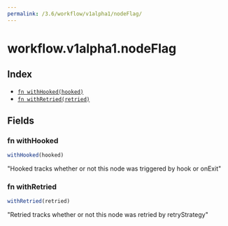 ```yaml
---
permalink: /3.6/workflow/v1alpha1/nodeFlag/
---
```


# workflow.v1alpha1.nodeFlag



## Index

* [`fn withHooked(hooked)`](#fn-withhooked)
* [`fn withRetried(retried)`](#fn-withretried)

## Fields

### fn withHooked

```ts
withHooked(hooked)
```

"Hooked tracks whether or not this node was triggered by hook or onExit"

### fn withRetried

```ts
withRetried(retried)
```

"Retried tracks whether or not this node was retried by retryStrategy"